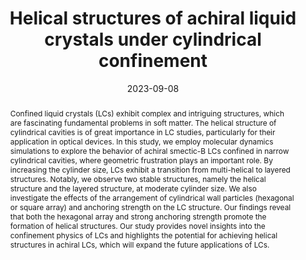---
title: Helical structures of achiral liquid crystals under cylindrical confinement
authors:
- Ming Zhou
- Yu-Wei Sun
- Zhan-Wei Li
- 朱有亮
- Bing Li
- Zhao-Yan Sun
date: '2023-09-08'
doi: 10.1063/5.0169062
publish_types: ['期刊文章']
publication: The Journal of Chemical Physics
publication_short: The Journal of Chemical Physics
abstract: Confined liquid crystals (LCs) exhibit complex and intriguing  structures, which are fascinating fundamental problems in soft matter.  The helical structure of cylindrical cavities is of great importance in  LC studies, particularly for their application in optical devices. In  this study, we employ molecular dynamics simulations to explore the  behavior of achiral smectic-B LCs confined in narrow cylindrical  cavities, where geometric frustration plays an important role. By  increasing the cylinder size, LCs exhibit a transition from  multi-helical to layered structures. Notably, we observe two stable  structures, namely the helical structure and the layered structure, at  moderate cylinder size. We also investigate the effects of the  arrangement of cylindrical wall particles (hexagonal or square array)  and anchoring strength on the LC structure. Our findings reveal that  both the hexagonal array and strong anchoring strength promote the  formation of helical structures. Our study provides novel insights into  the confinement physics of LCs and highlights the potential for  achieving helical structures in achiral LCs, which will expand the  future applications of LCs.
url_pdf: https://doi.org/10.1063/5.0169062
---